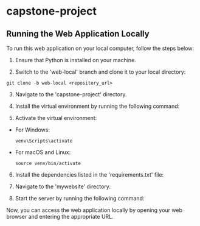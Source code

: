 # capstone-project

## Running the Web Application Locally

To run this web application on your local computer, follow the steps below:

1. Ensure that Python is installed on your machine.

2. Switch to the 'web-local' branch and clone it to your local directory:

```
git clone -b web-local <repository_url>
```

3. Navigate to the 'capstone-project' directory.

4. Install the virtual environment by running the following command:


5. Activate the virtual environment:

- For Windows:

  ```
  venv\Scripts\activate
  ```

- For macOS and Linux:

  ```
  source venv/bin/activate
  ```

6. Install the dependencies listed in the 'requirements.txt' file:



7. Navigate to the 'mywebsite' directory.

8. Start the server by running the following command:



Now, you can access the web application locally by opening your web browser and entering the appropriate URL.


